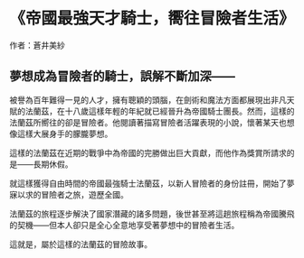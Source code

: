 # 《帝國最強天才騎士，嚮往冒險者生活》

作者：蒼井美紗

## 夢想成為冒險者的騎士，誤解不斷加深——

被譽為百年難得一見的人才，擁有聰穎的頭腦，在劍術和魔法方面都展現出非凡天賦的法蘭茲，在十八歲這樣年輕的年紀就已經晉升為帝國騎士團長。然而，這樣的法蘭茲所嚮往的卻是冒險者。他閱讀著描寫冒險者活躍表現的小說，懷著某天也想像這樣大展身手的朦朧夢想。

這樣的法蘭茲在近期的戰爭中為帝國的完勝做出巨大貢獻，而他作為獎賞所請求的是——長期休假。

就這樣獲得自由時間的帝國最強騎士法蘭茲，以新人冒險者的身份註冊，開始了夢寐以求的冒險者之旅，遊歷全國。

法蘭茲的旅程逐步解決了國家潛藏的諸多問題，後世甚至將這趟旅程稱為帝國騰飛的契機——但本人卻只是全心全意地享受著夢想中的冒險者生活。

這就是，屬於這樣的法蘭茲的冒險故事。
